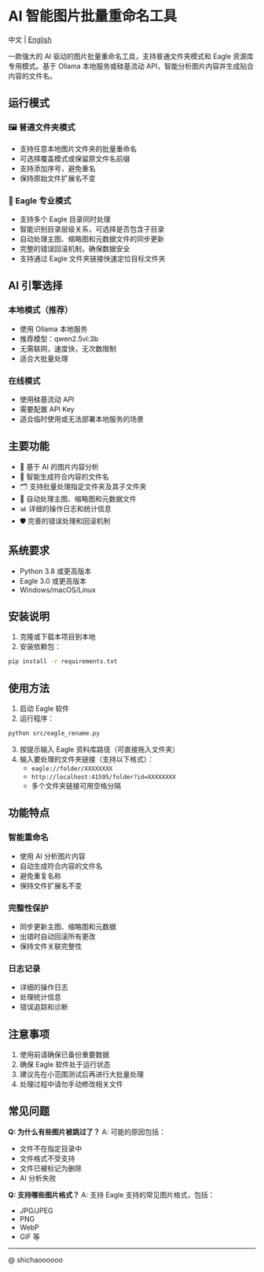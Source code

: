 # AI 智能图片批量重命名工具

中文 | [English](README_EN.md)

一款强大的 AI 驱动的图片批量重命名工具，支持普通文件夹模式和 Eagle 资源库专用模式。基于 Ollama 本地服务或硅基流动 API，智能分析图片内容并生成贴合内容的文件名。

## 运行模式

### 🖼 普通文件夹模式
- 支持任意本地图片文件夹的批量重命名
- 可选择覆盖模式或保留原文件名前缀
- 支持添加序号，避免重名
- 保持原始文件扩展名不变

### 🦅 Eagle 专业模式
- 支持多个 Eagle 目录同时处理
- 智能识别目录层级关系，可选择是否包含子目录
- 自动处理主图、缩略图和元数据文件的同步更新
- 完整的错误回滚机制，确保数据安全
- 支持通过 Eagle 文件夹链接快速定位目标文件夹

## AI 引擎选择

### 本地模式（推荐）
- 使用 Ollama 本地服务
- 推荐模型：qwen2.5vl:3b
- 无需联网，速度快，无次数限制
- 适合大批量处理

### 在线模式
- 使用硅基流动 API
- 需要配置 API Key
- 适合临时使用或无法部署本地服务的场景

## 主要功能

- 🤖 基于 AI 的图片内容分析
- 📝 智能生成符合内容的文件名
- 🗂 支持批量处理指定文件夹及其子文件夹
- 🔄 自动处理主图、缩略图和元数据文件
- 📊 详细的操作日志和统计信息
- 🛡 完善的错误处理和回滚机制

## 系统要求

- Python 3.8 或更高版本
- Eagle 3.0 或更高版本
- Windows/macOS/Linux

## 安装说明

1. 克隆或下载本项目到本地
2. 安装依赖包：
```bash
pip install -r requirements.txt
```

## 使用方法

1. 启动 Eagle 软件
2. 运行程序：
```bash
python src/eagle_rename.py
```
3. 按提示输入 Eagle 资料库路径（可直接拖入文件夹）
4. 输入要处理的文件夹链接（支持以下格式）：
   - `eagle://folder/XXXXXXXX`
   - `http://localhost:41595/folder?id=XXXXXXXX`
   - 多个文件夹链接可用空格分隔

## 功能特点

### 智能重命名
- 使用 AI 分析图片内容
- 自动生成符合内容的文件名
- 避免重复名称
- 保持文件扩展名不变

### 完整性保护
- 同步更新主图、缩略图和元数据
- 出错时自动回滚所有更改
- 保持文件关联完整性

### 日志记录
- 详细的操作日志
- 处理统计信息
- 错误追踪和诊断

## 注意事项

1. 使用前请确保已备份重要数据
2. 确保 Eagle 软件处于运行状态
3. 建议先在小范围测试后再进行大批量处理
4. 处理过程中请勿手动修改相关文件

## 常见问题

**Q: 为什么有些图片被跳过了？**
A: 可能的原因包括：
- 文件不在指定目录中
- 文件格式不受支持
- 文件已被标记为删除
- AI 分析失败

**Q: 支持哪些图片格式？**
A: 支持 Eagle 支持的常见图片格式，包括：
- JPG/JPEG
- PNG
- WebP
- GIF
等

---
@  shichaoooooo